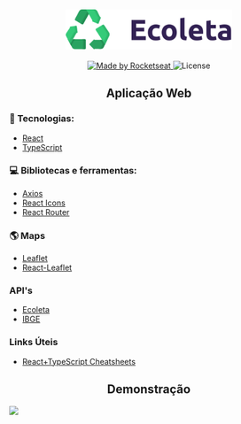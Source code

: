 <h3 align="center">
    <img alt="Logo" title="#logo" width="300px" src="https://raw.githubusercontent.com/julionery/ecoleta-web-react/42df1319f325b073d306f70b6e4bd643b8bb959e/src/assets/logo.svg">
</h3>
<p align="center">
  <a href="https://rocketseat.com.br">
    <img alt="Made by Rocketseat" src="https://img.shields.io/badge/made%20by-Rocketseat-%237519C1">
  </a>
  <a>
  <img alt="License" src="https://img.shields.io/github/license/vitorserrano/ecoleta?color=%237519C1">
</p>
<h2 align="center">Aplicação Web</h2>

### :rocket: Tecnologias:
 - [React](https://reactjs.org/ "ReactJS")
 - [TypeScript](https://www.typescriptlang.org/)

### :computer: Bibliotecas e ferramentas:
 - [Axios](https://github.com/axios/axios "Axios")
 - [React Icons](https://react-icons.github.io/react-icons/)
 - [React Router](https://reacttraining.com/react-router/)

### :earth_americas: Maps
 - [Leaflet](https://leafletjs.com/)
 - [React-Leaflet](https://react-leaflet.js.org/)

### API's
 - [Ecoleta](https://github.com/julionery/ecoleta-server-nodejs)
 - [IBGE](https://servicodados.ibge.gov.br/api/docs/localidades?versao=1)

### Links Úteis
 - [React+TypeScript Cheatsheets](https://github.com/typescript-cheatsheets/react-typescript-cheatsheet)
 
<h2 align="center">Demonstração</h2>

![](https://github.com/julionery/rocketseat-nlw/blob/master/docs/ecoleta-web.gif?raw=true)
